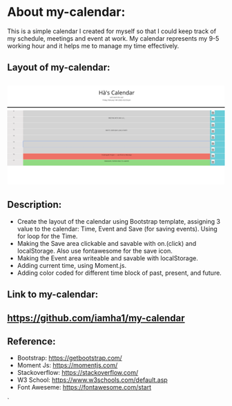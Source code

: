 # About my-calendar:

This is a simple calendar I created for myself so that I could keep track of my schedule, meetings and event at work. My calendar represents my 9-5 working hour and it helps me to manage my time effectively.

## Layout of my-calendar:
![Hà's calendar](img/ha-calendar.jpg)
---

## Description:

-   Create the layout of the calendar using Bootstrap template, assigning 3 value to the calendar: Time, Event and Save (for saving events). Using for loop for the Time.
-   Making the Save area clickable and savable with on.(click) and localStorage. Also use fontawesome for the save icon.
-   Making the Event area writeable and savable with localStorage.
-   Adding current time, using Moment.js.
-   Adding color coded for different time block of past, present, and future.

## Link to my-calendar: 

https://github.com/iamha1/my-calendar
----

## Reference: 
- Bootstrap: https://getbootstrap.com/
- Moment Js: https://momentjs.com/
- Stackoverflow: https://stackoverflow.com/
- W3 School: https://www.w3schools.com/default.asp
- Font Aweseme: https://fontawesome.com/start

`